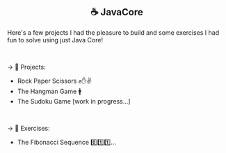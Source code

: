 <h2 align="center">
☕ JavaCore
</h2> 

Here's a few projects I had the pleasure to build and some exercises I had fun to solve using just Java Core!

</br>

-> 📎 Projects:
   - Rock Paper Scissors ✊✋✌️
   - The Hangman Game 🚹
   - The Sudoku Game [work in progress...]
   
</br>  

-> 📝 Exercises:
   - The Fibonacci Sequence 0️⃣1️⃣1️⃣...
